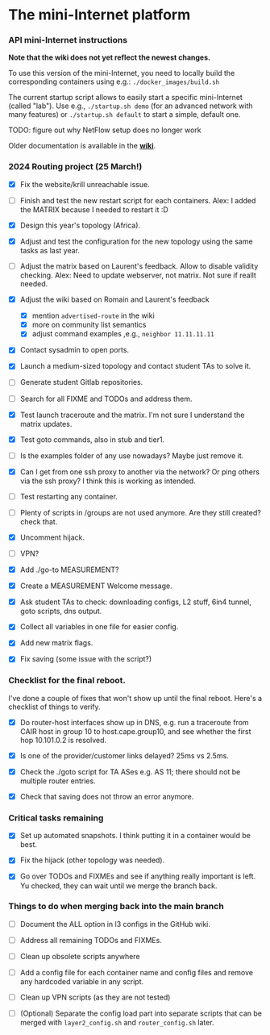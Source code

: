 # The mini-Internet platform

### API mini-Internet instructions

**Note that the wiki does not yet reflect the newest changes.**

To use this version of the mini-Internet, you need to locally build the
corresponding containers using e.g.: `./docker_images/build.sh`

The current startup script allows to easily start a specific mini-Internet
(called "lab"). Use e.g., `./startup.sh demo` (for an advanced network with many
features) or `./startup.sh default` to start a simple, default one.

TODO: figure out why NetFlow setup does no longer work

Older documentation is available in the
[**wiki**](https://github.com/nsg-ethz/mini_internet_project/wiki).

### 2024 Routing project (25 March!)

-[x] Fix the website/krill unreachable issue.

-[ ] Finish and test the new restart script for each containers.
     Alex: I added the MATRIX because I needed to restart it :D

-[x] Design this year's topology (Africa).

-[x] Adjust and test the configuration for the new topology using the same tasks as last year.

-[ ] Adjust the matrix based on Laurent's feedback.
     Allow to disable validity checking.
     Alex: Need to update webserver, not matrix.
     Not sure if reallt needed.

-[x] Adjust the wiki based on Romain and Laurent's feedback

    - [x] mention `advertised-route` in the wiki
    - [x] more on community list semantics
    - [x] adjust command examples ,e.g., `neighbor 11.11.11.11`

-[x] Contact sysadmin to open ports.

-[x] Launch a medium-sized topology and contact student TAs to solve it.

-[ ] Generate student Gitlab repositories.

-[ ] Search for all FIXME and TODOs and address them.

-[x] Test launch traceroute and the matrix. I'm not sure I understand the matrix updates.

-[x] Test goto commands, also in stub and tier1.

-[ ] Is the examples folder of any use nowadays? Maybe just remove it.

-[x] Can I get from one ssh proxy to another via the network? Or ping others via the ssh proxy?
     I think this is working as intended.

-[ ] Test restarting any container.

-[ ] Plenty of scripts in /groups are not used anymore. Are they still created? check that.

-[x] Uncomment hijack.

-[ ] VPN?

-[x] Add ./go-to MEASUREMENT?

-[x] Create a MEASUREMENT Welcome message.


-[x] Ask student TAs to check: downloading configs, L2 stuff, 6in4 tunnel, goto scripts, dns output.

-[x] Collect all variables in one file for easier config.

-[x] Add new matrix flags.

-[x] Fix saving (some issue with the script?)

### Checklist for the final reboot.

I've done a couple of fixes that won't show up until the final reboot.
Here's a checklist of things to verify.

-[x] Do router-host interfaces show up in DNS, e.g. run a traceroute from CAIR host in group 10 to host.cape.group10, and see whether the first hop 10.101.0.2 is resolved.

-[x] Is one of the provider/customer links delayed? 25ms vs 2.5ms.

-[x] Check the ./goto script for TA ASes e.g. AS 11; there should not be multiple router entries.

-[x] Check that saving does not throw an error anymore.

### Critical tasks remaining

-[x] Set up automated snapshots. I think putting it in a container would be best.

-[x] Fix the hijack (other topology was needed).

-[x] Go over TODOs and FIXMEs and see if anything really important is left.
     Yu checked, they can wait until we merge the branch back.

### Things to do when merging back into the main branch

-[ ] Document the ALL option in l3 configs in the GitHub wiki.

-[ ] Address all remaining TODOs and FIXMEs.

-[ ] Clean up obsolete scripts anywhere

-[ ] Add a config file for each container name and config files and remove any hardcoded variable in any script.

-[ ] Clean up VPN scripts (as they are not tested)

-[ ] (Optional) Separate the config load part into separate scripts that can be merged with `layer2_config.sh` and `router_config.sh` later.